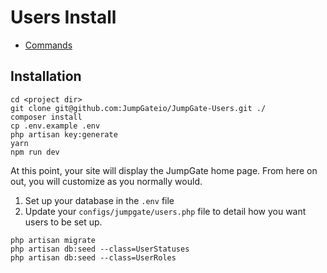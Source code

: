 # Users Install

- [Commands](#commands)

<a name="commands"></a>
## Installation

```
cd <project dir>
git clone git@github.com:JumpGateio/JumpGate-Users.git ./
composer install
cp .env.example .env
php artisan key:generate
yarn
npm run dev
```

At this point, your site will display the JumpGate home page.  From here on out, you will customize as you normally would.

1. Set up your database in the `.env` file
1. Update your `configs/jumpgate/users.php` file to detail how you want users to be set up.

```
php artisan migrate
php artisan db:seed --class=UserStatuses
php artisan db:seed --class=UserRoles
```
